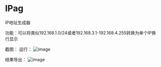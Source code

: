 # IPag
IP地址生成器

功能：可以将类似192.168.1.0/24或者192.168.3.1-192.168.4.255转换为单个IP换行显示

截图：
运行：
![image](https://github.com/user-attachments/assets/b2d028d9-cc20-4fca-97bc-9327cfc57e58)

结果导出：
![image](https://github.com/user-attachments/assets/7b6f9a9c-e0b7-4a79-be3b-f8f79757a732)
